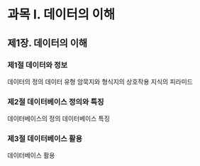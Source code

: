 # 과목 I. 데이터의 이해

## 제1장. 데이터의 이해

### 제1절 데이터와 정보

데이터의 정의
데이터 유형
암묵지와 형식지의 상호작용
지식의 피라미드

### 제2절 데이터베이스 정의와 특징

데이터베이스의 정의
데이터베이스 특징

### 제3절 데이터베이스 활용

데이터베이스 활용